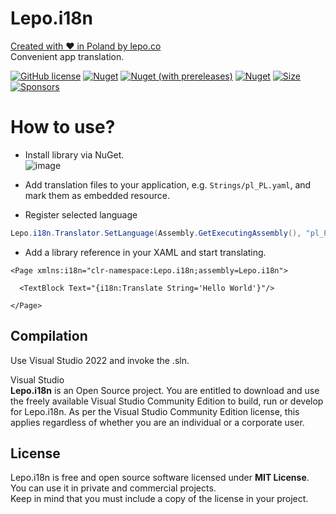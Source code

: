 # Lepo.i18n
[Created with ❤ in Poland by lepo.co](https://dev.lepo.co/)  
Convenient app translation.

[![GitHub license](https://img.shields.io/github/license/lepoco/i18n)](https://github.com/lepoco/i18n/blob/master/LICENSE) [![Nuget](https://img.shields.io/nuget/v/lepo.i18n)](https://www.nuget.org/packages/lepo.i18n/) [![Nuget (with prereleases)](https://img.shields.io/nuget/vpre/lepo.i18n?label=nuget-pre)](https://www.nuget.org/packages/lepo.i18n/) [![Nuget](https://img.shields.io/nuget/dt/lepo.i18n?label=nuget-downloads)](https://www.nuget.org/packages/lepo.i18n/) [![Size](https://img.shields.io/github/repo-size/lepoco/i18n)](https://github.com/lepoco/i18n) [![Sponsors](https://img.shields.io/github/sponsors/lepoco)](https://github.com/sponsors/lepoco)

# How to use?
- Install library via NuGet.  
![image](https://user-images.githubusercontent.com/13592821/151098779-baf50640-841c-40ef-834c-9168b64eb809.png)


- Add translation files to your application, e.g. `Strings/pl_PL.yaml`, and mark them as embedded resource.

- Register selected language
```c#
Lepo.i18n.Translator.SetLanguage(Assembly.GetExecutingAssembly(), "pl_PL", "Lepo.i18n.Demo.Strings.pl_PL.yaml");
```

- Add a library reference in your XAML and start translating.
```xaml
<Page xmlns:i18n="clr-namespace:Lepo.i18n;assembly=Lepo.i18n">

  <TextBlock Text="{i18n:Translate String='Hello World'}"/>

</Page>
```

## Compilation
Use Visual Studio 2022 and invoke the .sln.

Visual Studio  
**Lepo.i18n** is an Open Source project. You are entitled to download and use the freely available Visual Studio Community Edition to build, run or develop for Lepo.i18n. As per the Visual Studio Community Edition license, this applies regardless of whether you are an individual or a corporate user.

## License
Lepo.i18n is free and open source software licensed under **MIT License**. You can use it in private and commercial projects.  
Keep in mind that you must include a copy of the license in your project.
